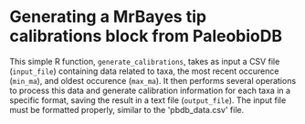 # Generating a MrBayes tip calibrations block from PaleobioDB
This simple R function, `generate_calibrations`, takes as input a CSV file (`input_file`) containing data related to taxa, the most recent occurence (`min_ma`), and oldest occurence (`max_ma`). It then performs several operations to process this data and generate calibration information for each taxa in a specific format, saving the result in a text file (`output_file`). The input file must be formatted properly, similar to the 'pbdb_data.csv' file.

